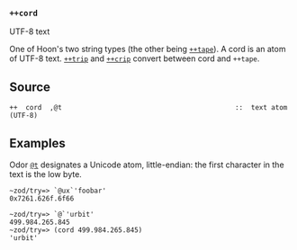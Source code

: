 ### `++cord`

UTF-8 text

One of Hoon's two string types (the other being [`++tape`]()). A cord is an
atom of UTF-8 text. [`++trip`]() and [`++crip`]() convert between cord and
`++tape`.

Source
------

    ++  cord  ,@t                                           ::  text atom (UTF-8)

Examples
--------

Odor [`@t`]() designates a Unicode atom, little-endian: the first character
in the text is the low byte.

    ~zod/try=> `@ux`'foobar'
    0x7261.626f.6f66

    ~zod/try=> `@`'urbit'
    499.984.265.845
    ~zod/try=> (cord 499.984.265.845)
    'urbit'


